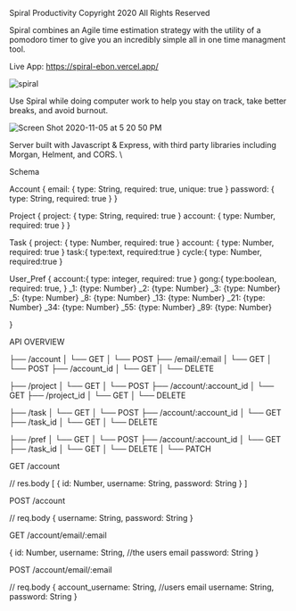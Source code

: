 Spiral Productivity
Copyright 2020 All Rights Reserved

Spiral combines an Agile time estimation strategy with the utility of a pomodoro timer to give you an incredibly simple all in one time managment tool. 

Live App: https://spiral-ebon.vercel.app/

![spiral](https://user-images.githubusercontent.com/8163492/98314565-177e4b00-1f8b-11eb-880f-4965583d0cca.png)


Use Spiral while doing computer work to help you stay on track, take better breaks, and avoid burnout. 

![Screen Shot 2020-11-05 at 5 20 50 PM](https://user-images.githubusercontent.com/8163492/98314634-45638f80-1f8b-11eb-98f7-2d359b5c39d1.png)

Server built with Javascript & Express, with third party libraries including Morgan, Helment, and CORS. \



Schema

Account
{
  email: {
    type: String,
    required: true,
    unique: true
  }
   password: {
    type: String,
    required: true
  }
}

Project 
{
  project: {
   type: String,
   required: true
  }
  account: {
   type: Number,
   required: true
  }
}

Task 
{
  project: {
   type: Number,
   required: true
  }
  account: {
   type: Number,
   required: true
  }
  task:{
   type:text,
   required:true
  }
  cycle:{
   type: Number,
   required:true
}

User_Pref
{
 account:{
 type: integer,
 required: true
 } 
 gong:{
 type:boolean,
 required: true,
 } 
  _1: {type: Number}
  _2: {type: Number}
  _3: {type: Number}
  _5: {type: Number}
  _8: {type: Number}
  _13: {type: Number}
  _21: {type: Number}
  _34: {type: Number}
  _55: {type: Number}
  _89: {type: Number}
  
 }
 
 
API OVERVIEW

├── /account
│   └── GET
│   └── POST
├── /email/:email
│   └── GET
│   └── POST
├── /account_id
│   └── GET
│   └── DELETE

├── /project
│   └── GET
│   └── POST
├── /account/:account_id
│   └── GET
├── /project_id
│   └── GET
│   └── DELETE

├── /task
│   └── GET
│   └── POST
├── /account/:account_id
│   └── GET
├── /task_id
│   └── GET
│   └── DELETE

├── /pref
│   └── GET
│   └── POST
├── /account/:account_id
│   └── GET
├── /task_id
│   └── GET
│   └── DELETE
│   └── PATCH


GET /account

// res.body
[
  {
    id: Number,
    username: String,
    password: String
  }
]


POST /account

// req.body
{
  username: String,
  password: String
}

GET /account/email/:email

  {
    id: Number,
    username: String, //the users email
    password: String
  }

POST /account/email/:email

// req.body 
{
  account_username: String,   //users email
  username: String,
  password: String
}







